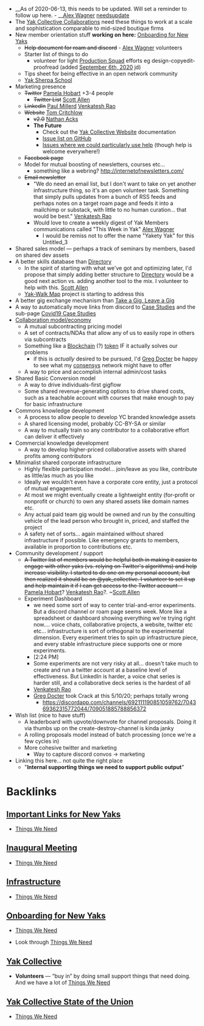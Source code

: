 - __As of 2020-06-13, this needs to be updated. Will set a reminder to follow up here. - __[Alex Wagner](<Alex Wagner.md>) [needsupdate](<needsupdate.md>)
- The [Yak Collective Collaborations](<Yak Collective Collaborations.md>) need these things to work at a scale and sophistication comparable to mid-sized boutique firms
- New member orientation stuff __working on here:__ [Onboarding for New Yaks](<Onboarding for New Yaks.md>)
    - ~~Help document for roam and discord~~ - [Alex Wagner](<Alex Wagner.md>) volunteers
    - Starter list of things to do
        - volunteer for light [Production Squad](<Production Squad.md>) efforts eg design-copyedit-proofread (added [September 6th, 2020](<September 6th, 2020.md>) jd)
    - Tips sheet for being effective in an open network community
    - [Yak Sherpa School](<Yak Sherpa School.md>)
- Marketing presence
    - ~~Twitter~~   [Pamela Hobart](<Pamela Hobart.md>) +3-4 people 
        - ~~Twitter List~~ [Scott Allen](<Scott Allen.md>)
    - ~~LinkedIn~~   [Paul Millerd](<Paul Millerd.md>) [Venkatesh Rao](<Venkatesh Rao.md>)
    - ~~Website~~  [Tom Critchlow](<Tom Critchlow.md>)  
        - ~~v2.0~~ [Nathan Acks](<Nathan Acks.md>)
        - **The Future**
            - Check out the [Yak Collective Website](<Yak Collective Website.md>) documentation
            - [Issue list on GitHub](https://github.com/The-Yak-Collective/yakcollective/issues)
            - [Issues where we could particularly use help](https://github.com/The-Yak-Collective/yakcollective/issues?q=is%3Aopen+is%3Aissue+label%3A%22help+wanted%22) (though help is welcome everywhere!)
    - ~~Facebook page~~ 
    - Model for mutual boosting of newsletters, courses etc...
        - something like a webring? http://internetofnewsletters.com/
    - ~~Email newsletter~~
        - "We do need an email list, but I don't want to take on yet another infrastructure thing, so it's an open volunteer task. Something that simply pulls updates from a bunch of RSS feeds and perhaps notes on a target roam page and feeds it into a mailchimp or substack, with little to no human curation... that would be best." [Venkatesh Rao](<Venkatesh Rao.md>)
        - Would love to create a weekly digest of Yak Members communications called "This Week in Yak" [Alex Wagner](<Alex Wagner.md>)
            - I would be remiss not to offer the name "Yakety Yak" for this Untitled_3 
- Shared sales model — perhaps a track of seminars by members, based on shared dev assets
- A better skills database than [Directory](<Directory.md>)
    - In the spirit of starting with what we've got and optimizing later, I'd propose that simply adding better structure to [Directory](<Directory.md>) would be a good next action vs. adding another tool to the mix. I volunteer to help with this. [Scott Allen](<Scott Allen.md>)
    - [Yak-Walk Map](<Yak-Walk Map.md>) project is starting to address this 
- A better gig exchange mechanism than [Take a Gig, Leave a Gig](<Take a Gig, Leave a Gig.md>)
- A way to automatically move links from discord to [Case Studies](<Case Studies.md>) and the sub-page [Covid19 Case Studies](<Covid19 Case Studies.md>)
- [Collaboration model/economy](<Collaboration model/economy.md>)
    - A mutual subcontracting pricing model
    - A set of contracts/NDAs that allow any of us to easily rope in others via subcontracts
    - Something like a [Blockchain](<Blockchain.md>) (?) [token](<token.md>) IF it actually solves our problems
        - if this is *actually* desired to be pursued, I'd [Greg Docter](<Greg Docter.md>) be happy to see what my [consensys](https://consensys.net/) network might have to offer
    - A way to price and accomplish internal admin/cost tasks
- Shared Basic Conversion model
    - A way to drive individuals-first gigflow
    - Some shared revenue-generating options to drive shared costs, such as a teachable account with courses that make enough to pay for basic infrastructure
- Commons knowledge development
    - A process to allow people to develop YC branded knowledge assets
    - A shared licensing model, probably CC-BY-SA or similar
    - A way to mutually train so any contributor to a collaborative effort can deliver it effectively 
- Commercial knowledge development
    - A way to develop higher-priced collaborative assets with shared profits among contributors
- Minimalist shared corporate infrastructure
    - Highly flexible participation  model... join/leave as you like, contribute as little/as much as you like
    - Ideally we wouldn’t even have a corporate core entity, just a protocol of mutual engagement.
    - At most we might eventually create a lightweight entity (for-profit or nonprofit or church) to own any shared assets like domain names etc.
    - Any actual paid team gig would be owned and run by the consulting vehicle of the lead person who brought in, priced, and staffed the project
    - A safety net of sorts... again maintained without shared infrastructure if possible. Like emergency grants to members, available in proportion to contributions etc.
- Community development / support
    - ~~A Twitter list of members would be helpful both in making it easier to engage with other yaks (vs. relying on Twitter's algorithms) and help increase visibility. I started to do one on my personal account, but then realized it should be on @yak_collective. I volunteer to set it up and help maintain it if I can get access to the Twitter account~~—[Pamela Hobart](<Pamela Hobart.md>)? [Venkatesh Rao](<Venkatesh Rao.md>)?. ~[Scott Allen](<Scott Allen.md>)
    - Experiment Dashboard
        - we need some sort of way to center trial-and-error experiments. But a discord channel or roam page seems week. More like a spreadsheet or dashboard showing everything we're trying right now.... voice chats, collaborative projects, a website, twitter etc etc... infrastructure is sort of orthogonal to the experimental dimension. Every experiment tries to spin up infrastructure piece, and every stable infrastructure piece supports one or more experiments.
        - [2:24 PM]
        - Some experiments are not very risky at all... doesn't take much to create and run a twitter account at a baseline level of effectiveness. But LinkedIn is harder, a voice chat series is harder still, and a collaborative deck series is the hardest of all
        - [Venkatesh Rao](<Venkatesh Rao.md>)
        - [Greg Docter](<Greg Docter.md>) took Crack at this 5/10/20; perhaps totally wrong
            - https://discordapp.com/channels/692111190851059762/704369362315772044/709051885788856372
- Wish list (nice to have stuff)
    - A leaderboard with upvote/downvote for channel proposals. Doing it via thumbs up on the create-destroy-channel is kinda janky
    - A rolling proposals model instead of batch processing (once we're a few cycles in)
    - More cohesive twitter and marketing 
        - Way to capture discord convos -> marketing
- Linking this here... not quite the right place
    - "**Internal supporting things we need to support public output**"

# Backlinks
## [Important Links for New Yaks](<Important Links for New Yaks.md>)
- [Things We Need](<Things We Need.md>)

## [Inaugural Meeting](<Inaugural Meeting.md>)
- [Things We Need](<Things We Need.md>)

## [Infrastructure](<Infrastructure.md>)
- [Things We Need](<Things We Need.md>)

## [Onboarding for New Yaks](<Onboarding for New Yaks.md>)
- [Things We Need](<Things We Need.md>)

- Look through [Things We Need](<Things We Need.md>)

## [Yak Collective](<Yak Collective.md>)
- **Volunteers** — “buy in” by doing small support things that need doing. And we have a lot of [Things We Need](<Things We Need.md>)

## [Yak Collective State of the Union](<Yak Collective State of the Union.md>)
- [Things We Need](<Things We Need.md>)

